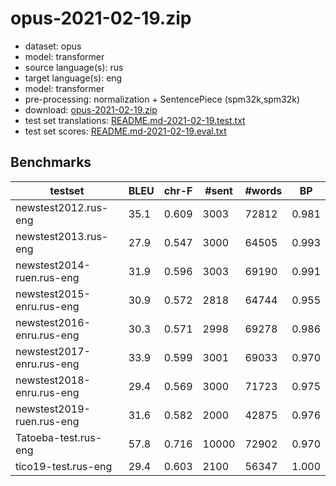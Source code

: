 # opus-2021-02-19.zip

* dataset: opus
* model: transformer
* source language(s): rus
* target language(s): eng
* model: transformer
* pre-processing: normalization + SentencePiece (spm32k,spm32k)
* download: [opus-2021-02-19.zip](https://object.pouta.csc.fi/Tatoeba-MT-models/rus-eng/opus-2021-02-19.zip)
* test set translations: [README.md-2021-02-19.test.txt](https://object.pouta.csc.fi/Tatoeba-MT-models/rus-eng/README.md-2021-02-19.test.txt)
* test set scores: [README.md-2021-02-19.eval.txt](https://object.pouta.csc.fi/Tatoeba-MT-models/rus-eng/README.md-2021-02-19.eval.txt)

## Benchmarks

| testset | BLEU  | chr-F | #sent | #words | BP |
|---------|-------|-------|-------|--------|----|
| newstest2012.rus-eng 	| 35.1 	| 0.609 	| 3003 	| 72812 	| 0.981 |
| newstest2013.rus-eng 	| 27.9 	| 0.547 	| 3000 	| 64505 	| 0.993 |
| newstest2014-ruen.rus-eng 	| 31.9 	| 0.596 	| 3003 	| 69190 	| 0.991 |
| newstest2015-enru.rus-eng 	| 30.9 	| 0.572 	| 2818 	| 64744 	| 0.955 |
| newstest2016-enru.rus-eng 	| 30.3 	| 0.571 	| 2998 	| 69278 	| 0.986 |
| newstest2017-enru.rus-eng 	| 33.9 	| 0.599 	| 3001 	| 69033 	| 0.970 |
| newstest2018-enru.rus-eng 	| 29.4 	| 0.569 	| 3000 	| 71723 	| 0.975 |
| newstest2019-ruen.rus-eng 	| 31.6 	| 0.582 	| 2000 	| 42875 	| 0.976 |
| Tatoeba-test.rus-eng 	| 57.8 	| 0.716 	| 10000 	| 72902 	| 0.970 |
| tico19-test.rus-eng 	| 29.4 	| 0.603 	| 2100 	| 56347 	| 1.000 |

